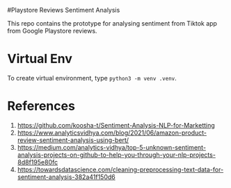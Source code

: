 #Playstore Reviews Sentiment Analysis

This repo contains the prototype for analysing sentiment from Tiktok app from Google Playstore reviews.

# Virtual Env
To create virtual environment, type `python3 -m venv .venv`.

# References
1. https://github.com/koosha-t/Sentiment-Analysis-NLP-for-Marketting
2. https://www.analyticsvidhya.com/blog/2021/06/amazon-product-review-sentiment-analysis-using-bert/
3. https://medium.com/analytics-vidhya/top-5-unknown-sentiment-analysis-projects-on-github-to-help-you-through-your-nlp-projects-8d8f195e80fc
4. https://towardsdatascience.com/cleaning-preprocessing-text-data-for-sentiment-analysis-382a41f150d6
